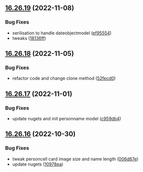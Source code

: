 ## [16.26.19](https://github.com/phandcock/GrampsView/compare/v16.26.18...v16.26.19) (2022-11-08)


### Bug Fixes

* serilisation to handle dateobjectmodel ([ef95554](https://github.com/phandcock/GrampsView/commit/ef955542eeed4e7d10c84050368d4dc47e4e1e39))
* tweaks ([18136ff](https://github.com/phandcock/GrampsView/commit/18136ff421014aecaa697f0a1b3323a94f84b2e3))



## [16.26.18](https://github.com/phandcock/GrampsView/compare/v16.26.17...v16.26.18) (2022-11-05)


### Bug Fixes

* refactor code and change clone method ([52fecd0](https://github.com/phandcock/GrampsView/commit/52fecd06340d07512052b499226e0f13ad0335eb))



## [16.26.17](https://github.com/phandcock/GrampsView/compare/v16.26.16...v16.26.17) (2022-11-01)


### Bug Fixes

* update nugets and init personname model ([c959db4](https://github.com/phandcock/GrampsView/commit/c959db4343cbd3325fd86b5c3c63c0d6ee61635e))



## [16.26.16](https://github.com/phandcock/GrampsView/compare/v16.26.15...v16.26.16) (2022-10-30)


### Bug Fixes

* tweak personcell card image size and name length ([006d87e](https://github.com/phandcock/GrampsView/commit/006d87e711a5d2e930f2e588527ab3dda1b18dfd))
* update nugets ([10978ea](https://github.com/phandcock/GrampsView/commit/10978eaa793de33060ad43a0a6a697b8d5a74be8))



